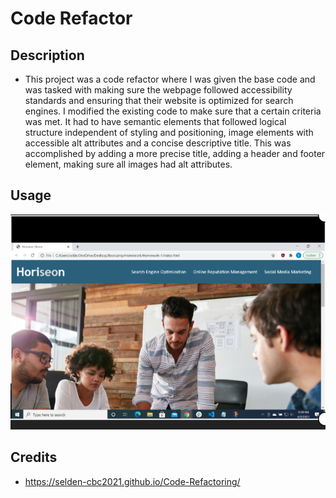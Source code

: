 # Code Refactor
## Description
- This project was a code refactor where I was given the base code and was tasked with making sure the webpage followed accessibility standards and ensuring that their website is optimized for search engines. I modified the existing code to make sure that a certain criteria was met. It had to have semantic elements that followed logical structure independent of styling and positioning, image elements with accessible alt attributes and a concise descriptive title. This was accomplished by adding a more precise title, adding a header and footer element, making sure all images had alt attributes.
## Usage

![alt text](./assets/images/screenshot2.png)

## Credits
- https://selden-cbc2021.github.io/Code-Refactoring/
